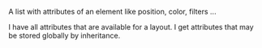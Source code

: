 A list with attributes of an element like position, color, filters ...

I have all attributes that are available for a layout. I get attributes that may be stored globally by inheritance.